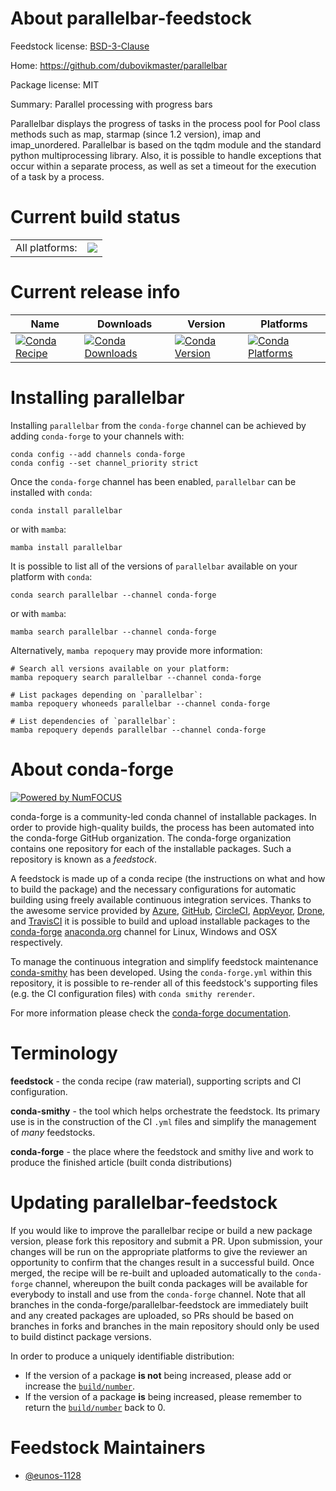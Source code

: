 About parallelbar-feedstock
===========================

Feedstock license: [BSD-3-Clause](https://github.com/conda-forge/parallelbar-feedstock/blob/main/LICENSE.txt)

Home: https://github.com/dubovikmaster/parallelbar

Package license: MIT

Summary: Parallel processing with progress bars

Parallelbar displays the progress of tasks in the process pool for Pool class methods such as map,
starmap (since 1.2 version), imap and imap_unordered.
Parallelbar is based on the tqdm module and the standard python multiprocessing library.
Also, it is possible to handle exceptions that occur within a separate process,
as well as set a timeout for the execution of a task by a process.


Current build status
====================


<table><tr><td>All platforms:</td>
    <td>
      <a href="https://dev.azure.com/conda-forge/feedstock-builds/_build/latest?definitionId=23357&branchName=main">
        <img src="https://dev.azure.com/conda-forge/feedstock-builds/_apis/build/status/parallelbar-feedstock?branchName=main">
      </a>
    </td>
  </tr>
</table>

Current release info
====================

| Name | Downloads | Version | Platforms |
| --- | --- | --- | --- |
| [![Conda Recipe](https://img.shields.io/badge/recipe-parallelbar-green.svg)](https://anaconda.org/conda-forge/parallelbar) | [![Conda Downloads](https://img.shields.io/conda/dn/conda-forge/parallelbar.svg)](https://anaconda.org/conda-forge/parallelbar) | [![Conda Version](https://img.shields.io/conda/vn/conda-forge/parallelbar.svg)](https://anaconda.org/conda-forge/parallelbar) | [![Conda Platforms](https://img.shields.io/conda/pn/conda-forge/parallelbar.svg)](https://anaconda.org/conda-forge/parallelbar) |

Installing parallelbar
======================

Installing `parallelbar` from the `conda-forge` channel can be achieved by adding `conda-forge` to your channels with:

```
conda config --add channels conda-forge
conda config --set channel_priority strict
```

Once the `conda-forge` channel has been enabled, `parallelbar` can be installed with `conda`:

```
conda install parallelbar
```

or with `mamba`:

```
mamba install parallelbar
```

It is possible to list all of the versions of `parallelbar` available on your platform with `conda`:

```
conda search parallelbar --channel conda-forge
```

or with `mamba`:

```
mamba search parallelbar --channel conda-forge
```

Alternatively, `mamba repoquery` may provide more information:

```
# Search all versions available on your platform:
mamba repoquery search parallelbar --channel conda-forge

# List packages depending on `parallelbar`:
mamba repoquery whoneeds parallelbar --channel conda-forge

# List dependencies of `parallelbar`:
mamba repoquery depends parallelbar --channel conda-forge
```


About conda-forge
=================

[![Powered by
NumFOCUS](https://img.shields.io/badge/powered%20by-NumFOCUS-orange.svg?style=flat&colorA=E1523D&colorB=007D8A)](https://numfocus.org)

conda-forge is a community-led conda channel of installable packages.
In order to provide high-quality builds, the process has been automated into the
conda-forge GitHub organization. The conda-forge organization contains one repository
for each of the installable packages. Such a repository is known as a *feedstock*.

A feedstock is made up of a conda recipe (the instructions on what and how to build
the package) and the necessary configurations for automatic building using freely
available continuous integration services. Thanks to the awesome service provided by
[Azure](https://azure.microsoft.com/en-us/services/devops/), [GitHub](https://github.com/),
[CircleCI](https://circleci.com/), [AppVeyor](https://www.appveyor.com/),
[Drone](https://cloud.drone.io/welcome), and [TravisCI](https://travis-ci.com/)
it is possible to build and upload installable packages to the
[conda-forge](https://anaconda.org/conda-forge) [anaconda.org](https://anaconda.org/)
channel for Linux, Windows and OSX respectively.

To manage the continuous integration and simplify feedstock maintenance
[conda-smithy](https://github.com/conda-forge/conda-smithy) has been developed.
Using the ``conda-forge.yml`` within this repository, it is possible to re-render all of
this feedstock's supporting files (e.g. the CI configuration files) with ``conda smithy rerender``.

For more information please check the [conda-forge documentation](https://conda-forge.org/docs/).

Terminology
===========

**feedstock** - the conda recipe (raw material), supporting scripts and CI configuration.

**conda-smithy** - the tool which helps orchestrate the feedstock.
                   Its primary use is in the construction of the CI ``.yml`` files
                   and simplify the management of *many* feedstocks.

**conda-forge** - the place where the feedstock and smithy live and work to
                  produce the finished article (built conda distributions)


Updating parallelbar-feedstock
==============================

If you would like to improve the parallelbar recipe or build a new
package version, please fork this repository and submit a PR. Upon submission,
your changes will be run on the appropriate platforms to give the reviewer an
opportunity to confirm that the changes result in a successful build. Once
merged, the recipe will be re-built and uploaded automatically to the
`conda-forge` channel, whereupon the built conda packages will be available for
everybody to install and use from the `conda-forge` channel.
Note that all branches in the conda-forge/parallelbar-feedstock are
immediately built and any created packages are uploaded, so PRs should be based
on branches in forks and branches in the main repository should only be used to
build distinct package versions.

In order to produce a uniquely identifiable distribution:
 * If the version of a package **is not** being increased, please add or increase
   the [``build/number``](https://docs.conda.io/projects/conda-build/en/latest/resources/define-metadata.html#build-number-and-string).
 * If the version of a package **is** being increased, please remember to return
   the [``build/number``](https://docs.conda.io/projects/conda-build/en/latest/resources/define-metadata.html#build-number-and-string)
   back to 0.

Feedstock Maintainers
=====================

* [@eunos-1128](https://github.com/eunos-1128/)

